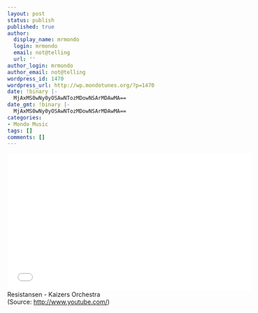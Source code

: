 ```yaml
---
layout: post
status: publish
published: true
author:
  display_name: mrmondo
  login: mrmondo
  email: not@telling
  url: ''
author_login: mrmondo
author_email: not@telling
wordpress_id: 1470
wordpress_url: http://wp.mondotunes.org/?p=1470
date: !binary |-
  MjAxMS0wNy0yOSAwNTozMDowNSArMDAwMA==
date_gmt: !binary |-
  MjAxMS0wNy0yOSAwNTozMDowNSArMDAwMA==
categories:
- Mondo Music
tags: []
comments: []
---
```

<iframe width="560" height="315" src="//www.youtube.com/embed/vxv0LsJ9kvc" frameborder="0"> </iframe>
Resistansen - Kaizers Orchestra
<div class="attribution">(<span>Source:</span> <a href="http://www.youtube.com/">http://www.youtube.com/</a>)</div>
